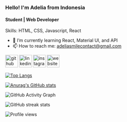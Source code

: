 ### Hello! I'm Adelia from Indonesia
#### Student | Web Developer


Skills: HTML, CSS, Javascript, React

- 🌱 I’m currently learning React, Material UI, and API 
- 📫 How to reach me: adeliasmilecontact@gmail.com 


[<img src='https://cdn.jsdelivr.net/npm/simple-icons@3.0.1/icons/github.svg' alt='github' height='40'>](https://github.com/https://github.com/itsadeliasembiring)  [<img src='https://cdn.jsdelivr.net/npm/simple-icons@3.0.1/icons/linkedin.svg' alt='linkedin' height='40'>](https://www.linkedin.com/in/https://www.linkedin.com/in/adelia-adel-38a96a211//)  [<img src='https://cdn.jsdelivr.net/npm/simple-icons@3.0.1/icons/instagram.svg' alt='instagram' height='40'>](https://www.instagram.com/https://www.instagram.com/adelialistic//)  [<img src='https://cdn.jsdelivr.net/npm/simple-icons@3.0.1/icons/icloud.svg' alt='website' height='40'>](https://itsadeliasembiring.github.io/project-mui-portfolio-adelia/)  

[![Top Langs](https://github-readme-stats.vercel.app/api/top-langs/?username=https://github.com/itsadeliasembiring)](https://github.com/anuraghazra/github-readme-stats)

[![Anurag's GitHub stats](https://github-readme-stats.vercel.app/api?username=itsadeliasembiring)](https://github.com/anuraghazra/github-readme-stats)

![GitHub Activity Graph](https://activity-graph.herokuapp.com/graph?username=https://github.com/itsadeliasembiring)  

![GitHub streak stats](https://github-readme-streak-stats.herokuapp.com/?user=https://github.com/itsadeliasembiring)  

![Profile views](https://gpvc.arturio.dev/https://github.com/itsadeliasembiring)  
